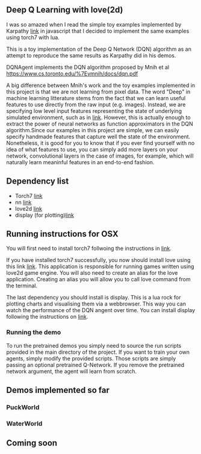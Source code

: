 
## Deep Q Learning with love(2d)

I was so amazed when I read the simple toy examples implemented by Karpathy [link][1] in javascript that I decided to implement the same examples using torch7 with lua.

This is a toy implementation of the Deep Q Network (DQN) algorithm as an attempt to reproduce the same results as Karpathy did in his demos. 

DQNAgent implements the DQN algorithm proposed by Mnih et al
https://www.cs.toronto.edu/%7Evmnih/docs/dqn.pdf

A big difference between Mnih's work and the toy examples implemented in this project is that we are not learning from pixel data. The word "Deep" in machine learning litterature stems from the fact that we can learn useful features to use directly from the raw input (e.g. images). Instead, we are specifying low level input features representing the state of underlying simulated environment, such as in [link][1]. However, this is actually enough to extract the power of neural networks as function approximators in the DQN algorithm.Since our examples in this project are simple, we can easily specify handmade features that capture well the state of the environment. Nonetheless, it is good for you to know that if you ever find yourself with no idea of what features to use, you can simply add more layers on your network, convolutional layers in the case of images, for example, which will naturally learn meaninful features in an end-to-end fashion.

## Dependency list

* Torch7 [link][2]
* nn [link][3]
* love2d [link][4]
* display (for plotting)[link][5] 

[1]: http://cs.stanford.edu/people/karpathy/reinforcejs/puckworld.html
[2]: http://torch.ch
[3]: https://github.com/torch/nn
[4]: https://love2d.org/wiki/Main_Page
[5]: https://github.com/szym/display
[6]: https://love2d.org/wiki/Game_Distribution#Creating_a_MacOS_X_App
[7]: https://love2d.org/wiki/Getting_Started

## Running instructions for OSX

You will first need to install torch7 follwoing the instructions in [link][2].

If you have installed torch7 successfully, you now should install love using this link [link][6]. This application is responsible for running games written using love2d game engine. You will also need to create an alias for the love application. Creating an alias you will allow you to call love command from the terminal.

The last dependency you should install is display. This is a lua rock for plotting charts and visualising them via a webbrowser. This way you can watch the performance of the DQN angent over time. You can install display following the instructions on [link][5].


### Running the demo

To run the pretrained demos you simply need to source the run scripts provided in the main directory of the project. If you want to train your own agents, simply modify the provided scripts. Those scripts are simply passing an optional pretrained Q-Network. If you remove the pretrained network argument, the agent will learn from scratch.


## Demos implemented so far

### PuckWorld

### WaterWorld

## Coming soon

